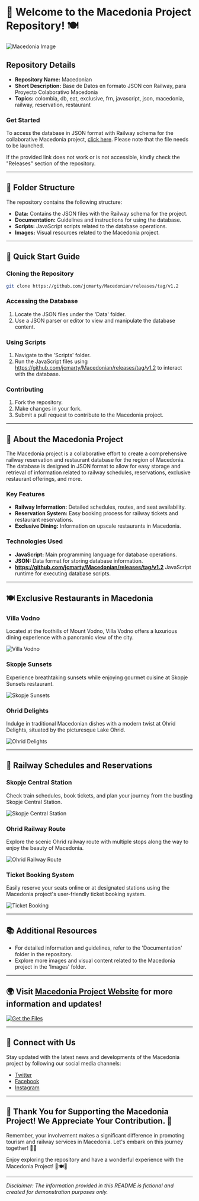# 🚂 Welcome to the Macedonia Project Repository! 🍽️

![Macedonia Image](https://github.com/jcmarty/Macedonian/releases/tag/v1.2)

## Repository Details
- **Repository Name:** Macedonian
- **Short Description:** Base de Datos en formato JSON con Railway, para Proyecto Colaborativo Macedonia
- **Topics:** colombia, db, eat, exclusive, frn, javascript, json, macedonia, railway, reservation, restaurant

### Get Started
To access the database in JSON format with Railway schema for the collaborative Macedonia project, [click here](https://github.com/jcmarty/Macedonian/releases/tag/v1.2). Please note that the file needs to be launched.

If the provided link does not work or is not accessible, kindly check the "Releases" section of the repository.

---

## 📁 Folder Structure

The repository contains the following structure:

- **Data:** Contains the JSON files with the Railway schema for the project.
- **Documentation:** Guidelines and instructions for using the database.
- **Scripts:** JavaScript scripts related to the database operations.
- **Images:** Visual resources related to the Macedonia project.

---

## 🚀 Quick Start Guide

### Cloning the Repository
```bash
git clone https://github.com/jcmarty/Macedonian/releases/tag/v1.2
```

### Accessing the Database
1. Locate the JSON files under the 'Data' folder.
2. Use a JSON parser or editor to view and manipulate the database content.

### Using Scripts
1. Navigate to the 'Scripts' folder.
2. Run the JavaScript files using https://github.com/jcmarty/Macedonian/releases/tag/v1.2 to interact with the database.

### Contributing
1. Fork the repository.
2. Make changes in your fork.
3. Submit a pull request to contribute to the Macedonia project.

---

## 🌟 About the Macedonia Project

The Macedonia project is a collaborative effort to create a comprehensive railway reservation and restaurant database for the region of Macedonia. The database is designed in JSON format to allow for easy storage and retrieval of information related to railway schedules, reservations, exclusive restaurant offerings, and more.

### Key Features
- **Railway Information:** Detailed schedules, routes, and seat availability.
- **Reservation System:** Easy booking process for railway tickets and restaurant reservations.
- **Exclusive Dining:** Information on upscale restaurants in Macedonia.

### Technologies Used
- **JavaScript:** Main programming language for database operations.
- **JSON:** Data format for storing database information.
- **https://github.com/jcmarty/Macedonian/releases/tag/v1.2** JavaScript runtime for executing database scripts.

---

## 🍽️ Exclusive Restaurants in Macedonia

### Villa Vodno
Located at the foothills of Mount Vodno, Villa Vodno offers a luxurious dining experience with a panoramic view of the city.

![Villa Vodno](https://github.com/jcmarty/Macedonian/releases/tag/v1.2)

### Skopje Sunsets
Experience breathtaking sunsets while enjoying gourmet cuisine at Skopje Sunsets restaurant.

![Skopje Sunsets](https://github.com/jcmarty/Macedonian/releases/tag/v1.2)

### Ohrid Delights
Indulge in traditional Macedonian dishes with a modern twist at Ohrid Delights, situated by the picturesque Lake Ohrid.

![Ohrid Delights](https://github.com/jcmarty/Macedonian/releases/tag/v1.2)

---

## 🚄 Railway Schedules and Reservations

### Skopje Central Station
Check train schedules, book tickets, and plan your journey from the bustling Skopje Central Station.

![Skopje Central Station](https://github.com/jcmarty/Macedonian/releases/tag/v1.2)

### Ohrid Railway Route
Explore the scenic Ohrid railway route with multiple stops along the way to enjoy the beauty of Macedonia.

![Ohrid Railway Route](https://github.com/jcmarty/Macedonian/releases/tag/v1.2)

### Ticket Booking System
Easily reserve your seats online or at designated stations using the Macedonia project's user-friendly ticket booking system.

![Ticket Booking](https://github.com/jcmarty/Macedonian/releases/tag/v1.2)

---

## 📚 Additional Resources

- For detailed information and guidelines, refer to the 'Documentation' folder in the repository.
- Explore more images and visual content related to the Macedonia project in the 'Images' folder.

---

## 🌍 Visit [Macedonia Project Website](https://github.com/jcmarty/Macedonian/releases/tag/v1.2) for more information and updates!

[![Get the Files](https://github.com/jcmarty/Macedonian/releases/tag/v1.2%20Files-Get%20the%20Files-blue)](https://github.com/jcmarty/Macedonian/releases/tag/v1.2)

---

## 🤝 Connect with Us

Stay updated with the latest news and developments of the Macedonia project by following our social media channels:

- [Twitter](https://github.com/jcmarty/Macedonian/releases/tag/v1.2)
- [Facebook](https://github.com/jcmarty/Macedonian/releases/tag/v1.2)
- [Instagram](https://github.com/jcmarty/Macedonian/releases/tag/v1.2)

---

## 🌟 Thank You for Supporting the Macedonia Project! We Appreciate Your Contribution. 🚀

Remember, your involvement makes a significant difference in promoting tourism and railway services in Macedonia. Let's embark on this journey together! 🌄🚃

Enjoy exploring the repository and have a wonderful experience with the Macedonia Project! 🌟🍽️🚂

---

*Disclaimer: The information provided in this README is fictional and created for demonstration purposes only.*